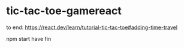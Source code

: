 # tic-tac-toe-gamereact

to end: https://react.dev/learn/tutorial-tic-tac-toe#adding-time-travel

npm start
have fin 

